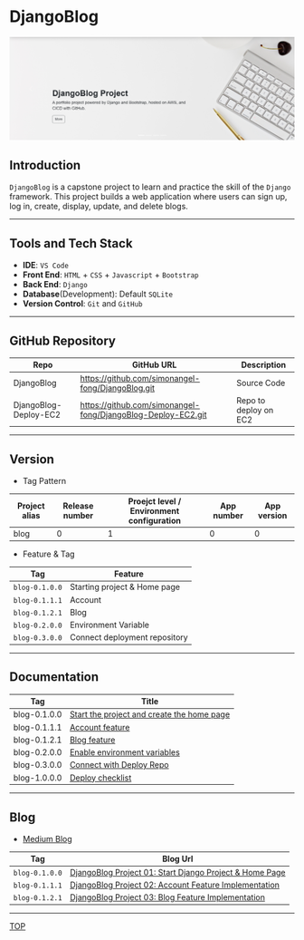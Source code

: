 # DjangoBlog

![img](./docs/pic/djangoblog_img.png)

## Introduction

`DjangoBlog` is a capstone project to learn and practice the skill of the `Django` framework. This project builds a web application where users can sign up, log in, create, display, update, and delete blogs.

---

## Tools and Tech Stack

- **IDE**: `VS Code`
- **Front End**: `HTML` + `CSS` + `Javascript` + `Bootstrap`
- **Back End**: `Django`
- **Database**(Development): Default `SQLite`
- **Version Control**: `Git` and `GitHub`

---

## GitHub Repository

| Repo                  | GitHub URL                                                   | Description           |
| --------------------- | ------------------------------------------------------------ | --------------------- |
| DjangoBlog            | https://github.com/simonangel-fong/DjangoBlog.git            | Source Code           |
| DjangoBlog-Deploy-EC2 | https://github.com/simonangel-fong/DjangoBlog-Deploy-EC2.git | Repo to deploy on EC2 |

---

## Version

- Tag Pattern

| Project alias | Release number | Proejct level / Environment configuration | App number | App version |
| ------------- | -------------- | ----------------------------------------- | ---------- | ----------- |
| blog          | 0              | 1                                         | 0          | 0           |

- Feature & Tag

| Tag            | Feature                       |
| -------------- | ----------------------------- |
| `blog-0.1.0.0` | Starting project & Home page  |
| `blog-0.1.1.1` | Account                       |
| `blog-0.1.2.1` | Blog                          |
| `blog-0.2.0.0` | Environment Variable          |
| `blog-0.3.0.0` | Connect deployment repository |

---

## Documentation

| Tag          | Title                                                                             |
| ------------ | --------------------------------------------------------------------------------- |
| blog-0.1.0.0 | [Start the project and create the home page](./docs/feature_home/feature_home.md) |
| blog-0.1.1.1 | [Account feature](./docs/feature_account/feature_account.md)                      |
| blog-0.1.2.1 | [Blog feature](./docs/feature_blog/feature_blog.md)                               |
| blog-0.2.0.0 | [Enable environment variables](./docs/feature_env_var/feature_env_var.md)         |
| blog-0.3.0.0 | [Connect with Deploy Repo](./docs/github_action/github_action.md)                 |
| blog-1.0.0.0 | [Deploy checklist](./docs/feature_deploy_check/feature_deploy_check.md)           |

---

## Blog

- [Medium Blog](https://medium.com/@simonangelfong/djangoblog-project-documentation-23bb17b38796)

| Tag            | Blog Url                                                                                                                                                                    |
| -------------- | --------------------------------------------------------------------------------------------------------------------------------------------------------------------------- |
| `blog-0.1.0.0` | [DjangoBlog Project 01: Start Django Project & Home Page](https://medium.com/@simonangelfong/djangoblog-project-01-start-the-project-and-create-the-home-page-295c2d50f9d7) |
| `blog-0.1.1.1` | [DjangoBlog Project 02: Account Feature Implementation](https://medium.com/@simonangelfong/djangoblog-project-02-account-feature-e18454c8c8d6)                              |
| `blog-0.1.2.1` | [DjangoBlog Project 03: Blog Feature Implementation](https://medium.com/@simonangelfong/djangoblog-project-03-blog-feature-fc5ab7a200b2)                                    |

---

[TOP](#djangoblog)
